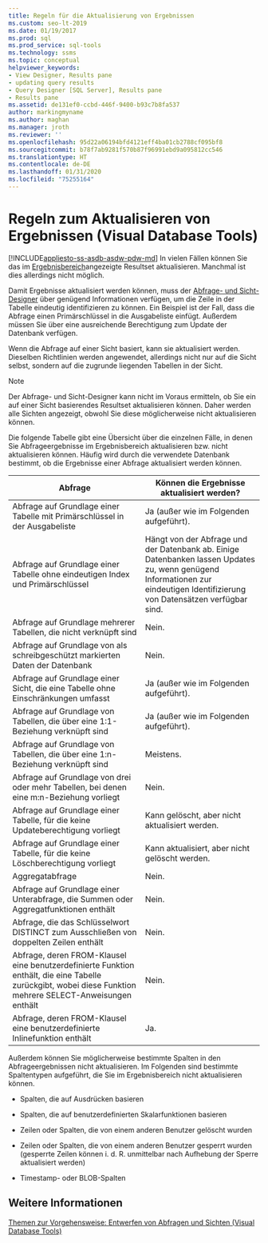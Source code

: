 ```yaml
---
title: Regeln für die Aktualisierung von Ergebnissen
ms.custom: seo-lt-2019
ms.date: 01/19/2017
ms.prod: sql
ms.prod_service: sql-tools
ms.technology: ssms
ms.topic: conceptual
helpviewer_keywords:
- View Designer, Results pane
- updating query results
- Query Designer [SQL Server], Results pane
- Results pane
ms.assetid: de131ef0-ccbd-446f-9400-b93c7b8fa537
author: markingmyname
ms.author: maghan
ms.manager: jroth
ms.reviewer: ''
ms.openlocfilehash: 95d22a06194bfd4121eff4ba01cb2788cf095bf8
ms.sourcegitcommit: b78f7ab9281f570b87f96991ebd9a095812cc546
ms.translationtype: HT
ms.contentlocale: de-DE
ms.lasthandoff: 01/31/2020
ms.locfileid: "75255164"
---
```

# <a name="rules-for-updating-results-visual-database-tools"></a>Regeln zum Aktualisieren von Ergebnissen (Visual Database Tools)
[!INCLUDE[appliesto-ss-asdb-asdw-pdw-md](../../includes/appliesto-ss-asdb-asdw-pdw-md.md)]
In vielen Fällen können Sie das im [Ergebnisbereich](../../ssms/visual-db-tools/results-pane-visual-database-tools.md)angezeigte Resultset aktualisieren. Manchmal ist dies allerdings nicht möglich.  
  
Damit Ergebnisse aktualisiert werden können, muss der [Abfrage- und Sicht-Designer](../../ssms/visual-db-tools/query-and-view-designer-tools-visual-database-tools.md) über genügend Informationen verfügen, um die Zeile in der Tabelle eindeutig identifizieren zu können. Ein Beispiel ist der Fall, dass die Abfrage einen Primärschlüssel in die Ausgabeliste einfügt. Außerdem müssen Sie über eine ausreichende Berechtigung zum Update der Datenbank verfügen.  
  
Wenn die Abfrage auf einer Sicht basiert, kann sie aktualisiert werden. Dieselben Richtlinien werden angewendet, allerdings nicht nur auf die Sicht selbst, sondern auf die zugrunde liegenden Tabellen in der Sicht.  
  
> [!NOTE]  
> Der Abfrage- und Sicht-Designer kann nicht im Voraus ermitteln, ob Sie ein auf einer Sicht basierendes Resultset aktualisieren können. Daher werden alle Sichten angezeigt, obwohl Sie diese möglicherweise nicht aktualisieren können.  
  
Die folgende Tabelle gibt eine Übersicht über die einzelnen Fälle, in denen Sie Abfrageergebnisse im Ergebnisbereich aktualisieren bzw. nicht aktualisieren können. Häufig wird durch die verwendete Datenbank bestimmt, ob die Ergebnisse einer Abfrage aktualisiert werden können.  
  
|Abfrage|Können die Ergebnisse aktualisiert werden?|  
|---------|---------------------------|  
|Abfrage auf Grundlage einer Tabelle mit Primärschlüssel in der Ausgabeliste|Ja (außer wie im Folgenden aufgeführt).|  
|Abfrage auf Grundlage einer Tabelle ohne eindeutigen Index und Primärschlüssel|Hängt von der Abfrage und der Datenbank ab. Einige Datenbanken lassen Updates zu, wenn genügend Informationen zur eindeutigen Identifizierung von Datensätzen verfügbar sind.|  
|Abfrage auf Grundlage mehrerer Tabellen, die nicht verknüpft sind|Nein.|  
|Abfrage auf Grundlage von als schreibgeschützt markierten Daten der Datenbank|Nein.|  
|Abfrage auf Grundlage einer Sicht, die eine Tabelle ohne Einschränkungen umfasst|Ja (außer wie im Folgenden aufgeführt).|  
|Abfrage auf Grundlage von Tabellen, die über eine 1:1-Beziehung verknüpft sind|Ja (außer wie im Folgenden aufgeführt).|  
|Abfrage auf Grundlage von Tabellen, die über eine 1:n-Beziehung verknüpft sind|Meistens.|  
|Abfrage auf Grundlage von drei oder mehr Tabellen, bei denen eine m:n-Beziehung vorliegt|Nein.|  
|Abfrage auf Grundlage einer Tabelle, für die keine Updateberechtigung vorliegt|Kann gelöscht, aber nicht aktualisiert werden.|  
|Abfrage auf Grundlage einer Tabelle, für die keine Löschberechtigung vorliegt|Kann aktualisiert, aber nicht gelöscht werden.|  
|Aggregatabfrage|Nein.|  
|Abfrage auf Grundlage einer Unterabfrage, die Summen oder Aggregatfunktionen enthält|Nein.|  
|Abfrage, die das Schlüsselwort DISTINCT zum Ausschließen von doppelten Zeilen enthält|Nein.|  
|Abfrage, deren FROM-Klausel eine benutzerdefinierte Funktion enthält, die eine Tabelle zurückgibt, wobei diese Funktion mehrere SELECT-Anweisungen enthält|Nein.|  
|Abfrage, deren FROM-Klausel eine benutzerdefinierte Inlinefunktion enthält|Ja.|  
  
Außerdem können Sie möglicherweise bestimmte Spalten in den Abfrageergebnissen nicht aktualisieren. Im Folgenden sind bestimmte Spaltentypen aufgeführt, die Sie im Ergebnisbereich nicht aktualisieren können.  
  
-   Spalten, die auf Ausdrücken basieren  
  
-   Spalten, die auf benutzerdefinierten Skalarfunktionen basieren  
  
-   Zeilen oder Spalten, die von einem anderen Benutzer gelöscht wurden  
  
-   Zeilen oder Spalten, die von einem anderen Benutzer gesperrt wurden (gesperrte Zeilen können i. d. R. unmittelbar nach Aufhebung der Sperre aktualisiert werden)  
  
-   Timestamp- oder BLOB-Spalten  
  
## <a name="see-also"></a>Weitere Informationen  
[Themen zur Vorgehensweise: Entwerfen von Abfragen und Sichten &#40;Visual Database Tools&#41;](../../ssms/visual-db-tools/design-queries-and-views-how-to-topics-visual-database-tools.md)  
  
